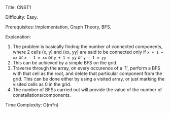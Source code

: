Title: CNST1

Difficulty: Easy.

Prerequisites: Implementation, Graph Theory, BFS.

Explanation: 
1. The problem is basically finding the number of connected components, where 2 cells (x, y) and (xx, yy) are said to be connected 
only if `x + 1 = xx` or `x - 1 = xx` or `y + 1 = yy` or `y - 1 = yy`
2. This can be achieved by a simple BFS on the grid.
3. Traverse through the array, on every occurence of a '1', perform a BFS with that cell as the root, and delete that particular component from the grid. This can be done either by using a visited array, or just marking the visited cells as 0 in the grid. 
4. The number of BFSs carried out will provide the value of the number of constallations/components.

Time Complexity: O(m*n)
